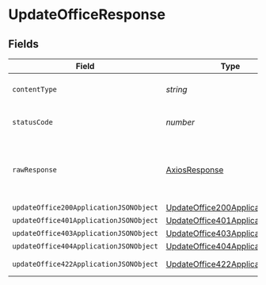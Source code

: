# UpdateOfficeResponse


## Fields

| Field                                                                                       | Type                                                                                        | Required                                                                                    | Description                                                                                 |
| ------------------------------------------------------------------------------------------- | ------------------------------------------------------------------------------------------- | ------------------------------------------------------------------------------------------- | ------------------------------------------------------------------------------------------- |
| `contentType`                                                                               | *string*                                                                                    | :heavy_check_mark:                                                                          | HTTP response content type for this operation                                               |
| `statusCode`                                                                                | *number*                                                                                    | :heavy_check_mark:                                                                          | HTTP response status code for this operation                                                |
| `rawResponse`                                                                               | [AxiosResponse](https://axios-http.com/docs/res_schema)                                     | :heavy_minus_sign:                                                                          | Raw HTTP response; suitable for custom response parsing                                     |
| `updateOffice200ApplicationJSONObject`                                                      | [UpdateOffice200ApplicationJSON](../../models/operations/updateoffice200applicationjson.md) | :heavy_minus_sign:                                                                          | OK                                                                                          |
| `updateOffice401ApplicationJSONObject`                                                      | [UpdateOffice401ApplicationJSON](../../models/operations/updateoffice401applicationjson.md) | :heavy_minus_sign:                                                                          | Unauthenticated                                                                             |
| `updateOffice403ApplicationJSONObject`                                                      | [UpdateOffice403ApplicationJSON](../../models/operations/updateoffice403applicationjson.md) | :heavy_minus_sign:                                                                          | Forbidden                                                                                   |
| `updateOffice404ApplicationJSONObject`                                                      | [UpdateOffice404ApplicationJSON](../../models/operations/updateoffice404applicationjson.md) | :heavy_minus_sign:                                                                          | Not Found                                                                                   |
| `updateOffice422ApplicationJSONObject`                                                      | [UpdateOffice422ApplicationJSON](../../models/operations/updateoffice422applicationjson.md) | :heavy_minus_sign:                                                                          | Invalid data posted                                                                         |